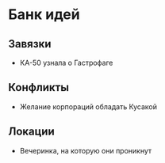 # Банк идей

## Завязки
- КА-50 узнала о Гастрофаге

## Конфликты
- Желание корпораций обладать Кусакой

## Локации
- Вечеринка, на которую они проникнут
